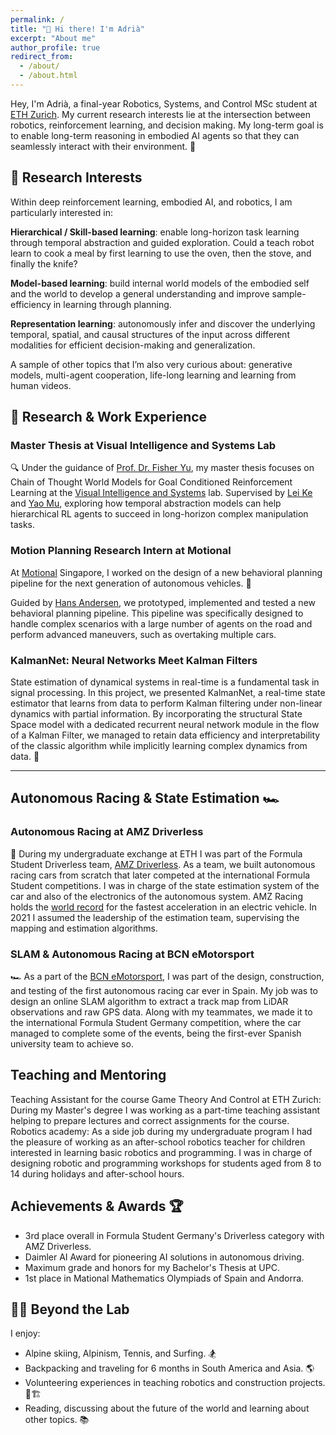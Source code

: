 ```yaml
---
permalink: /
title: "👋 Hi there! I'm Adrià"
excerpt: "About me"
author_profile: true
redirect_from: 
  - /about/
  - /about.html
---
```


Hey, I'm Adrià, a final-year Robotics, Systems, and Control MSc student at [ETH Zurich](https://ethz.ch/en.html). My current research interests lie at the intersection between robotics, reinforcement learning, and decision making. My long-term goal is to enable long-term reasoning in embodied AI agents so that they can seamlessly interact with their environment. 🤖

## 🌟 Research Interests

Within deep reinforcement learning, embodied AI, and robotics, I am particularly interested in:

**Hierarchical / Skill-based learning**: enable long-horizon task learning through temporal abstraction and guided exploration. Could a teach robot learn to cook a meal by first learning to use the oven, then the stove, and finally the knife?

**Model-based learning**: build internal world models of the embodied self and the world to develop a general understanding and improve sample-efficiency in learning through planning.

**Representation learning**: autonomously infer and discover the underlying temporal, spatial, and causal structures of the input across different modalities for efficient decision-making and generalization.

A sample of other topics that I’m also very curious about: generative models, multi-agent cooperation, life-long learning and learning from human videos.

## 💼 Research & Work Experience

### Master Thesis at Visual Intelligence and Systems Lab

🔍 Under the guidance of [Prof. Dr. Fisher Yu](https://www.vis.xyz/), my master thesis focuses on Chain of Thought World Models for Goal Conditioned Reinforcement Learning at the [Visual Intelligence and Systems](https://www.vis.xyz/) lab. Supervised by [Lei Ke](https://www.kelei.site/) and [Yao Mu](https://yaomarkmu.github.io/), exploring how temporal abstraction models can help hierarchical RL agents to succeed in long-horizon complex manipulation tasks.

### Motion Planning Research Intern at Motional

At [Motional](https://motional.com/) Singapore, I worked on the design of a new behavioral planning pipeline for the next generation of autonomous vehicles. 🚙 

Guided by [Hans Andersen](https://scholar.google.com/scholar?hl=en&user=XXXXXXXXXXXX), we prototyped, implemented and tested a new behavioral planning pipeline. This pipeline was specifically designed to handle complex scenarios with a large number of agents on the road and perform advanced maneuvers, such as overtaking multiple cars.

### KalmanNet: Neural Networks Meet Kalman Filters

State estimation of dynamical systems in real-time is a fundamental task in signal processing. In this project, we
presented KalmanNet, a real-time state estimator that learns from data to perform Kalman filtering under non-linear
dynamics with partial information. By incorporating the structural State Space model with a dedicated recurrent
neural network module in the flow of a Kalman Filter, we managed to retain data efficiency and interpretability of the
classic algorithm while implicitly learning complex dynamics from data. 🌟

---


## Autonomous Racing & State Estimation 🏎️

### Autonomous Racing at AMZ Driverless
🚗 During my undergraduate exchange at ETH I was part of the Formula Student Driverless team, [AMZ Driverless](https://amzracing.ch/en). As a
team, we built autonomous racing cars from scratch that later competed at the international Formula Student competitions. I was in charge of the state estimation system of the car and also of the electronics of the autonomous system. AMZ Racing holds the [world record](https://www.youtube.com/watch?v=88cVs5zZFTE) for the fastest acceleration in an electric vehicle. In 2021 I assumed the leadership of the estimation team, supervising the mapping and estimation algorithms.

### SLAM & Autonomous Racing at BCN eMotorsport
🏎️ As a part of the [BCN eMotorsport](https://bcnemotorsport.upc.edu/home/), I was part of the design, construction, and testing of
the first autonomous racing car ever in Spain. My job was to design an online SLAM algorithm to extract a track map from LiDAR observations and raw GPS data. Along with my teammates, we made it to the international Formula Student Germany competition, where the car managed to complete some of the events, being the first-ever Spanish university team to achieve so.

## Teaching and Mentoring

Teaching Assistant for the course Game Theory And Control at ETH Zurich: During my Master's degree I was working as a part-time teaching assistant helping to prepare lectures and correct assignments for the course.
Robotics academy: As a side job during my undergraduate program I had the pleasure of working as an after-school robotics teacher for children interested in learning basic robotics and programming. I was in charge of designing robotic and programming workshops for students aged from 8 to 14 during holidays and after-school hours.


## Achievements & Awards 🏆

- 3rd place overall in Formula Student Germany's Driverless category with AMZ Driverless.
- Daimler AI Award for pioneering AI solutions in autonomous driving.
- Maximum grade and honors for my Bachelor's Thesis at UPC.
- 1st place in Mational Mathematics Olympiads of Spain and Andorra.

## 🏄‍♂️ Beyond the Lab
I enjoy:
- Alpine skiing, Alpinism, Tennis, and Surfing. 🏂
- Backpacking and traveling for 6 months in South America and Asia. 🌎
- Volunteering experiences in teaching robotics and construction projects. 🤖🏗️
- Reading, discussing about the future of the world and learning about other topics. 📚



